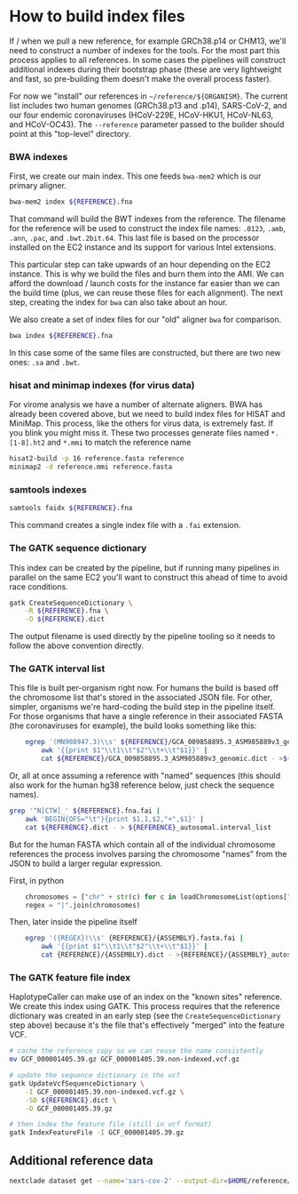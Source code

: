 # How to build index files

If / when we pull a new reference, for example GRCh38.p14 or CHM13, we'll need to construct a number of indexes for the tools. For the most part this process applies to all references. In some cases the pipelines will construct additional indexes during their bootstrap phase (these are very lightweight and fast, so pre-building them doesn't make the overall process faster).

For now we "install" our references in `~/reference/${ORGANISM}`. The current list includes two human genomes (GRCh38.p13 and .p14), SARS-CoV-2, and our four endemic coronaviruses (HCoV-229E, HCoV-HKU1, HCoV-NL63, and HCoV-OC43). The `--reference` parameter passed to the builder should point at this "top-level" directory.

### BWA indexes

First, we create our main index. This one feeds `bwa-mem2` which is our primary aligner.

```bash
bwa-mem2 index ${REFERENCE}.fna
```

That command will build the BWT indexes from the reference. The filename for the reference will be used to construct the index file names: `.0123`, `.amb`, `.ann`, `.pac`, and `.bwt.2bit.64`. This last file is based on the processor installed on the EC2 instance and its support for various Intel extensions.

This particular step can take upwards of an hour depending on the EC2 instance. This is why we build the files and burn them into the AMI. We can afford the download / launch costs for the instance far easier than we can the build time (plus, we can reuse these files for each alignment). The next step, creating the index for `bwa` can also take about an hour.

We also create a set of index files for our "old" aligner `bwa` for comparison.

```bash
bwa index ${REFERENCE}.fna
```

In this case some of the same files are constructed, but there are two new ones: `.sa` and `.bwt`.

### hisat and minimap indexes (for virus data)

For virome analysis we have a number of alternate aligners. BWA has already been covered above, but we need to build index files for HISAT and MiniMap. This process, like the others for virus data, is extremely fast. If you blink you might miss it. These two processes generate files named `*.[1-8].ht2` and `*.mmi` to match the reference name

```bash
hisat2-build -p 16 reference.fasta reference
minimap2 -d reference.mmi reference.fasta
```

### samtools indexes

```bash
samtools faidx ${REFERENCE}.fna
```

This command creates a single index file with a `.fai` extension.

### The GATK sequence dictionary

This index can be created by the pipeline, but if running many pipelines in parallel on the same EC2 you'll want to construct this ahead of time to avoid race conditions.

```bash
gatk CreateSequenceDictionary \
    -R ${REFERENCE}.fna \
    -O ${REFERENCE}.dict
```

The output filename is used directly by the pipeline tooling so it needs to follow the above convention directly.

### The GATK interval list

This file is built per-organism right now. For humans the build is based off the chromosome list that's stored in the associated JSON file. For other, simpler, organisms we're hard-coding the build step in the pipeline itself. For those organisms that have a single reference in their associated FASTA (the coronaviruses for example), the build looks something like this:

```bash
    egrep '(MN908947.3)\\s' ${REFERENCE}/GCA_009858895.3_ASM985889v3_genomic.fna.fai |
        awk '{{print $1"\\t1\\t"$2"\\t+\\t"$1}}' |
        cat ${REFERENCE}/GCA_009858895.3_ASM985889v3_genomic.dict - >${REFERENCE}/ref_genome_autosomal.interval_list
```

Or, all at once assuming a reference with "named" sequences (this should also work for the human hg38 reference below, just check the sequence names).

```bash
grep '^N[CTW]_' ${REFERENCE}.fna.fai |
    awk 'BEGIN{OFS="\t"}{print $1,1,$2,"+",$1}' |
    cat ${REFERENCE}.dict - > ${REFERENCE}_autosomal.interval_list
```

But for the human FASTA which contain all of the individual chromosome references the process involves parsing the chromosome "names" from the JSON to build a larger regular expression.

First, in python

```python
    chromosomes = ["chr" + str(c) for c in loadChromosomeList(options["chromosomeSizes"])]
    regex = "|".join(chromosomes)
```

Then, later inside the pipeline itself

```bash
    egrep '({REGEX})\\s' {REFERENCE}/{ASSEMBLY}.fasta.fai |
        awk '{{print $1"\\t1\\t"$2"\\t+\\t"$1}}' |
        cat {REFERENCE}/{ASSEMBLY}.dict - >{REFERENCE}/{ASSEMBLY}_autosomal.interval_list
```

### The GATK feature file index

HaplotypeCaller can make use of an index on the "known sites" reference. We create this index using GATK. This process requires that the reference dictionary was created in an early step (see the `CreateSequenceDictionary` step above) because it's the file that's effectively "merged" into the feature VCF.

```bash
# cache the reference copy so we can reuse the name consistently
mv GCF_000001405.39.gz GCF_000001405.39.non-indexed.vcf.gz

# update the sequence dictionary in the vcf
gatk UpdateVcfSequenceDictionary \
    -I GCF_000001405.39.non-indexed.vcf.gz \
    -SD ${REFERENCE}.dict \
    -O GCF_000001405.39.gz

# then index the feature file (still in vcf format)
gatk IndexFeatureFile -I GCF_000001405.39.gz
```

## Additional reference data

```bash
nextclade dataset get --name='sars-cov-2' --output-dir=$HOME/reference/sars-cov-2/nextclade-data/sars-cov-2
```
